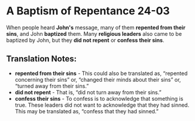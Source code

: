 A Baptism of Repentance 24-03
===============================


When people heard **John's** message, many of them **repented from their
sins**, and John **baptized** them. Many **religious leaders** also
came to be baptized by John, but they **did not repent** or **confess
their sins**.

Translation Notes:
------------------

-   **repented from their sins** - This could also be translated as,
    “repented concerning their sins” or, “changed their minds
    about their sins” or, “turned away from their sins.”
-   **did not repent** - That is, “did not turn away from their sins.”
-   **confess their sins** - To confess is to acknowledge that something
    is true. These leaders did not want to acknowledge that they had
    sinned. This may be translated as, “confess that they had sinned.”

